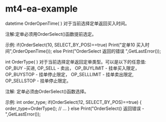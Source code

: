# mt4-ea-example


datetime OrderOpenTime( )
对于当前选择定单返回买入时间。

注解:定单必须用OrderSelect()函数提前选定。

示例:
  if(OrderSelect(10, SELECT_BY_POS)==true)
    Print("定单10 买入时间",OrderOpenTime());
  else
    Print("OrderSelect 返回的错误 ",GetLastError());


int OrderType( )
对于当前选择定单返回定单类型。可以是以下的任意值:
OP_BUY -买进,
OP_SELL - 卖出，
OP_BUYLIMIT - 挂单买入限定，
OP_BUYSTOP - 挂单停止限定，
OP_SELLLIMIT - 挂单卖出限定,
OP_SELLSTOP - 挂单停止限定。

注解: 定单必须由OrderSelect()函数选择。

示例:
  int order_type;
  if(OrderSelect(12, SELECT_BY_POS)==true)
    {
     order_type=OrderType();
     // ...
    }
  else
    Print("OrderSelect() 返回错误 - ",GetLastError());

